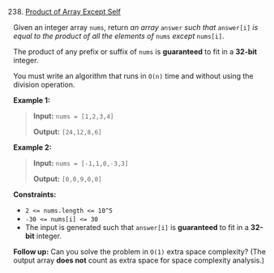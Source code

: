 238. [Product of Array Except Self](https://leetcode.com/problems/product-of-array-except-self/)

Given an integer array `nums`, return _an array_ `answer` _such that_ `answer[i]` _is equal to the product of all the elements of_ `nums` _except_ `nums[i]`.

The product of any prefix or suffix of `nums` is **guaranteed** to fit in a **32-bit** integer.

You must write an algorithm that runs in `O(n)` time and without using the division operation.

**Example 1:**

> **Input:** `nums = [1,2,3,4]`
>
> **Output:** `[24,12,8,6]`

**Example 2:**

> **Input:** `nums = [-1,1,0,-3,3]`
>
> **Output:** `[0,0,9,0,0]`

**Constraints:**

- `2 <= nums.length <= 10^5`
- `-30 <= nums[i] <= 30`
- The input is generated such that `answer[i]` is **guaranteed** to fit in a **32-bit** integer.

**Follow up:** Can you solve the problem in `O(1)` extra space complexity? (The output array **does not** count as extra space for space complexity analysis.)
